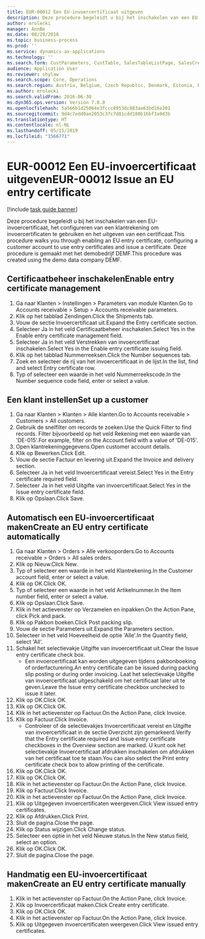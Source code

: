 ```yaml
---
title: EUR-00012 Een EU-invoercertificaat uitgeven
description: Deze procedure begeleidt u bij het inschakelen van een EU-invoercertificaat, het configureren van een klantrekening om invoercertificaten te gebruiken en het uitgeven van een certificaat.
author: mrolecki
manager: AnnBe
ms.date: 08/29/2018
ms.topic: business-process
ms.prod: ''
ms.service: dynamics-ax-applications
ms.technology: ''
ms.search.form: CustParameters, CustTable, SalesTableListPage, SalesCreateOrder, SalesTable, SalesEditLines,  CustInvoiceJournal, CustEntryCertificateJour_W, SrsReportViewerForm
audience: Application User
ms.reviewer: shylaw
ms.search.scope: Core, Operations
ms.search.region: Austria, Belgium, Czech Republic, Denmark, Estonia, Finland, France, Germany, Hungary, Ireland, Italy, Latvia, Lithuania, Netherlands, Poland, Spain, Sweden, United Kingdom
ms.author: mrolecki
ms.search.validFrom: 2016-06-30
ms.dyn365.ops.version: Version 7.0.0
ms.openlocfilehash: 5a566b1d25064e3fccc8953dc883aa63bd16a301
ms.sourcegitcommit: 9d4c7edd0ae2053c37c7d81cdd180b16bf3a9d3b
ms.translationtype: HT
ms.contentlocale: nl-NL
ms.lasthandoff: 05/15/2019
ms.locfileid: "1566771"
---
```

# <a name="eur-00012-issue-an-eu-entry-certificate"></a><span data-ttu-id="7f334-103">EUR-00012 Een EU-invoercertificaat uitgeven</span><span class="sxs-lookup"><span data-stu-id="7f334-103">EUR-00012 Issue an EU entry certificate</span></span>

[!include [task guide banner](../../includes/task-guide-banner.md)]

<span data-ttu-id="7f334-104">Deze procedure begeleidt u bij het inschakelen van een EU-invoercertificaat, het configureren van een klantrekening om invoercertificaten te gebruiken en het uitgeven van een certificaat.</span><span class="sxs-lookup"><span data-stu-id="7f334-104">This procedure walks you through enabling an EU entry certificate, configuring a customer account to use entry certificates and issue a certificate.</span></span> <span data-ttu-id="7f334-105">Deze procedure is gemaakt met het demobedrijf DEMF.</span><span class="sxs-lookup"><span data-stu-id="7f334-105">This procedure was created using the demo data company DEMF.</span></span>


## <a name="enable-entry-certificate-management"></a><span data-ttu-id="7f334-106">Certificaatbeheer inschakelen</span><span class="sxs-lookup"><span data-stu-id="7f334-106">Enable entry certificate management</span></span>
1. <span data-ttu-id="7f334-107">Ga naar Klanten > Instellingen > Parameters van module Klanten.</span><span class="sxs-lookup"><span data-stu-id="7f334-107">Go to Accounts receivable > Setup > Accounts receivable parameters.</span></span>
2. <span data-ttu-id="7f334-108">Klik op het tabblad Zendingen.</span><span class="sxs-lookup"><span data-stu-id="7f334-108">Click the Shipments tab.</span></span>
3. <span data-ttu-id="7f334-109">Vouw de sectie Invoercertificaat uit.</span><span class="sxs-lookup"><span data-stu-id="7f334-109">Expand the Entry certificate section.</span></span>
4. <span data-ttu-id="7f334-110">Selecteer Ja in het veld Certificaatbeheer inschakelen.</span><span class="sxs-lookup"><span data-stu-id="7f334-110">Select Yes in the Enable entry certificate management field.</span></span>
5. <span data-ttu-id="7f334-111">Selecteer Ja in het veld Verstrekken van invoercertificaat inschakelen.</span><span class="sxs-lookup"><span data-stu-id="7f334-111">Select Yes in the Enable entry certificate issuing field.</span></span>
6. <span data-ttu-id="7f334-112">Klik op het tabblad Nummerreeksen.</span><span class="sxs-lookup"><span data-stu-id="7f334-112">Click the Number sequences tab.</span></span>
7. <span data-ttu-id="7f334-113">Zoek en selecteer de rij van het invoercertificaat in de lijst.</span><span class="sxs-lookup"><span data-stu-id="7f334-113">In the list, find and select Entry certificate row.</span></span>
8. <span data-ttu-id="7f334-114">Typ of selecteer een waarde in het veld Nummerreekscode.</span><span class="sxs-lookup"><span data-stu-id="7f334-114">In the Number sequence code field, enter or select a value.</span></span>

## <a name="set-up-a-customer"></a><span data-ttu-id="7f334-115">Een klant instellen</span><span class="sxs-lookup"><span data-stu-id="7f334-115">Set up a customer</span></span>
1. <span data-ttu-id="7f334-116">Ga naar Klanten > Klanten > Alle klanten.</span><span class="sxs-lookup"><span data-stu-id="7f334-116">Go to Accounts receivable > Customers > All customers.</span></span>
2. <span data-ttu-id="7f334-117">Gebruik de snelfilter om records te zoeken.</span><span class="sxs-lookup"><span data-stu-id="7f334-117">Use the Quick Filter to find records.</span></span> <span data-ttu-id="7f334-118">Filter bijvoorbeeld op het veld Rekening met een waarde van 'DE-015'.</span><span class="sxs-lookup"><span data-stu-id="7f334-118">For example, filter on the Account field with a value of 'DE-015'.</span></span>
3. <span data-ttu-id="7f334-119">Open klantrekeninggegevens.</span><span class="sxs-lookup"><span data-stu-id="7f334-119">Open customer account details.</span></span>
4. <span data-ttu-id="7f334-120">Klik op Bewerken.</span><span class="sxs-lookup"><span data-stu-id="7f334-120">Click Edit.</span></span>
5. <span data-ttu-id="7f334-121">Vouw de sectie Factuur en levering uit.</span><span class="sxs-lookup"><span data-stu-id="7f334-121">Expand the Invoice and delivery section.</span></span>
6. <span data-ttu-id="7f334-122">Selecteer Ja in het veld Invoercertificaat vereist.</span><span class="sxs-lookup"><span data-stu-id="7f334-122">Select Yes in the Entry certificate required field.</span></span>
7. <span data-ttu-id="7f334-123">Selecteer Ja in het veld Uitgifte van invoercertificaat.</span><span class="sxs-lookup"><span data-stu-id="7f334-123">Select Yes in the Issue entry certificate field.</span></span>
8. <span data-ttu-id="7f334-124">Klik op Opslaan.</span><span class="sxs-lookup"><span data-stu-id="7f334-124">Click Save.</span></span>

## <a name="create-an-eu-entry-certificate-automatically"></a><span data-ttu-id="7f334-125">Automatisch een EU-invoercertificaat maken</span><span class="sxs-lookup"><span data-stu-id="7f334-125">Create an EU entry certificate automatically</span></span>
1. <span data-ttu-id="7f334-126">Ga naar Klanten > Orders > Alle verkooporders.</span><span class="sxs-lookup"><span data-stu-id="7f334-126">Go to Accounts receivable > Orders > All sales orders.</span></span>
2. <span data-ttu-id="7f334-127">Klik op Nieuw.</span><span class="sxs-lookup"><span data-stu-id="7f334-127">Click New.</span></span>
3. <span data-ttu-id="7f334-128">Typ of selecteer een waarde in het veld Klantrekening.</span><span class="sxs-lookup"><span data-stu-id="7f334-128">In the Customer account field, enter or select a value.</span></span>
4. <span data-ttu-id="7f334-129">Klik op OK.</span><span class="sxs-lookup"><span data-stu-id="7f334-129">Click OK.</span></span>
5. <span data-ttu-id="7f334-130">Typ of selecteer een waarde in het veld Artikelnummer.</span><span class="sxs-lookup"><span data-stu-id="7f334-130">In the Item number field, enter or select a value.</span></span>
6. <span data-ttu-id="7f334-131">Klik op Opslaan.</span><span class="sxs-lookup"><span data-stu-id="7f334-131">Click Save.</span></span>
7. <span data-ttu-id="7f334-132">Klik in het actievenster op Verzamelen en inpakken.</span><span class="sxs-lookup"><span data-stu-id="7f334-132">On the Action Pane, click Pick and pack.</span></span>
8. <span data-ttu-id="7f334-133">Klik op Pakbon boeken.</span><span class="sxs-lookup"><span data-stu-id="7f334-133">Click Post packing slip.</span></span>
9. <span data-ttu-id="7f334-134">Vouw de sectie Parameters uit.</span><span class="sxs-lookup"><span data-stu-id="7f334-134">Expand the Parameters section.</span></span>
10. <span data-ttu-id="7f334-135">Selecteer in het veld Hoeveelheid de optie 'Alle'.</span><span class="sxs-lookup"><span data-stu-id="7f334-135">In the Quantity field, select 'All'.</span></span>
11. <span data-ttu-id="7f334-136">Schakel het selectievakje Uitgifte van invoercertificaat uit.</span><span class="sxs-lookup"><span data-stu-id="7f334-136">Clear the Issue entry certificate check box.</span></span>
    * <span data-ttu-id="7f334-137">Een invoercertificaat kan worden uitgegeven tijdens pakbonboeking of orderfacturering.</span><span class="sxs-lookup"><span data-stu-id="7f334-137">An entry certificate can be issued during packing slip posting or during order invoicing.</span></span> <span data-ttu-id="7f334-138">Laat het selectievakje Uitgifte van invoercertificaat uitgeschakeld om het certificaat later uit te geven.</span><span class="sxs-lookup"><span data-stu-id="7f334-138">Leave the Issue entry certificate checkbox unchecked to issue it later.</span></span>  
12. <span data-ttu-id="7f334-139">Klik op OK.</span><span class="sxs-lookup"><span data-stu-id="7f334-139">Click OK.</span></span>
13. <span data-ttu-id="7f334-140">Klik op OK.</span><span class="sxs-lookup"><span data-stu-id="7f334-140">Click OK.</span></span>
14. <span data-ttu-id="7f334-141">Klik in het actievenster op Factuur.</span><span class="sxs-lookup"><span data-stu-id="7f334-141">On the Action Pane, click Invoice.</span></span>
15. <span data-ttu-id="7f334-142">Klik op Factuur.</span><span class="sxs-lookup"><span data-stu-id="7f334-142">Click Invoice.</span></span>
    * <span data-ttu-id="7f334-143">Controleer of de selectievakjes Invoercertificaat vereist en Uitgifte van invoercertificaat in de sectie Overzicht zijn gemarkeerd.</span><span class="sxs-lookup"><span data-stu-id="7f334-143">Verify that the Entry certificate required and Issue entry certificate checkboxes in the Overview section are marked.</span></span>  <span data-ttu-id="7f334-144">U kunt ook het selectievakje Invoercertificaat afdrukken inschakelen om afdrukken van het certificaat toe te staan.</span><span class="sxs-lookup"><span data-stu-id="7f334-144">You can also select the Print entry certificate check box to allow printing of the certificate.</span></span>  
16. <span data-ttu-id="7f334-145">Klik op OK.</span><span class="sxs-lookup"><span data-stu-id="7f334-145">Click OK.</span></span>
17. <span data-ttu-id="7f334-146">Klik op OK.</span><span class="sxs-lookup"><span data-stu-id="7f334-146">Click OK.</span></span>
18. <span data-ttu-id="7f334-147">Klik in het actievenster op Factuur.</span><span class="sxs-lookup"><span data-stu-id="7f334-147">On the Action Pane, click Invoice.</span></span>
19. <span data-ttu-id="7f334-148">Klik op Factuur.</span><span class="sxs-lookup"><span data-stu-id="7f334-148">Click Invoice.</span></span>
20. <span data-ttu-id="7f334-149">Klik in het actievenster op Factuur.</span><span class="sxs-lookup"><span data-stu-id="7f334-149">On the Action Pane, click Invoice.</span></span>
21. <span data-ttu-id="7f334-150">Klik op Uitgegeven invoercertificaten weergeven.</span><span class="sxs-lookup"><span data-stu-id="7f334-150">Click View issued entry certificates.</span></span>
22. <span data-ttu-id="7f334-151">Klik op Afdrukken.</span><span class="sxs-lookup"><span data-stu-id="7f334-151">Click Print.</span></span>
23. <span data-ttu-id="7f334-152">Sluit de pagina.</span><span class="sxs-lookup"><span data-stu-id="7f334-152">Close the page.</span></span>
24. <span data-ttu-id="7f334-153">Klik op Status wijzigen.</span><span class="sxs-lookup"><span data-stu-id="7f334-153">Click Change status.</span></span>
25. <span data-ttu-id="7f334-154">Selecteer een optie in het veld Nieuwe status.</span><span class="sxs-lookup"><span data-stu-id="7f334-154">In the New status field, select an option.</span></span>
26. <span data-ttu-id="7f334-155">Klik op OK.</span><span class="sxs-lookup"><span data-stu-id="7f334-155">Click OK.</span></span>
27. <span data-ttu-id="7f334-156">Sluit de pagina.</span><span class="sxs-lookup"><span data-stu-id="7f334-156">Close the page.</span></span>

## <a name="create-an-eu-entry-certificate-manually"></a><span data-ttu-id="7f334-157">Handmatig een EU-invoercertificaat maken</span><span class="sxs-lookup"><span data-stu-id="7f334-157">Create an EU entry certificate manually</span></span>
1. <span data-ttu-id="7f334-158">Klik in het actievenster op Factuur.</span><span class="sxs-lookup"><span data-stu-id="7f334-158">On the Action Pane, click Invoice.</span></span>
2. <span data-ttu-id="7f334-159">Klik op Invoercertificaat maken.</span><span class="sxs-lookup"><span data-stu-id="7f334-159">Click Create entry certificate.</span></span>
3. <span data-ttu-id="7f334-160">Klik op OK.</span><span class="sxs-lookup"><span data-stu-id="7f334-160">Click OK.</span></span>
4. <span data-ttu-id="7f334-161">Klik in het actievenster op Factuur.</span><span class="sxs-lookup"><span data-stu-id="7f334-161">On the Action Pane, click Invoice.</span></span>
5. <span data-ttu-id="7f334-162">Klik op Uitgegeven invoercertificaten weergeven.</span><span class="sxs-lookup"><span data-stu-id="7f334-162">Click View issued entry certificates.</span></span>

